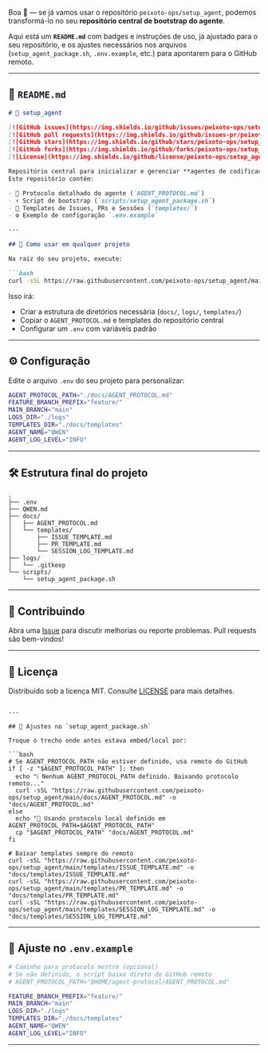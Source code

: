 Boa 🚀 — se já vamos usar o repositório `peixoto-ops/setup_agent`, podemos transformá-lo no seu **repositório central de bootstrap do agente**.

Aqui está um **`README.md`** com badges e instruções de uso, já ajustado para o seu repositório, e os ajustes necessários nos arquivos (`setup_agent_package.sh`, `.env.example`, etc.) para apontarem para o GitHub remoto.

---

## 📄 `README.md`

````markdown
# 🤖 setup_agent

[![GitHub issues](https://img.shields.io/github/issues/peixoto-ops/setup_agent)](https://github.com/peixoto-ops/setup_agent/issues)
[![GitHub pull requests](https://img.shields.io/github/issues-pr/peixoto-ops/setup_agent)](https://github.com/peixoto-ops/setup_agent/pulls)
[![GitHub stars](https://img.shields.io/github/stars/peixoto-ops/setup_agent)](https://github.com/peixoto-ops/setup_agent/stargazers)
[![GitHub forks](https://img.shields.io/github/forks/peixoto-ops/setup_agent)](https://github.com/peixoto-ops/setup_agent/network)
[![License](https://img.shields.io/github/license/peixoto-ops/setup_agent)](./LICENSE)

Repositório central para inicializar e gerenciar **agentes de codificação** em qualquer projeto.  
Este repositório contém:

- 📜 Protocolo detalhado do agente (`AGENT_PROTOCOL.md`)  
- ⚡ Script de bootstrap (`scripts/setup_agent_package.sh`)  
- 📝 Templates de Issues, PRs e Sessões (`templates/`)  
- ⚙️ Exemplo de configuração `.env.example`  

---

## 🚀 Como usar em qualquer projeto

Na raiz do seu projeto, execute:

```bash
curl -sSL https://raw.githubusercontent.com/peixoto-ops/setup_agent/main/scripts/setup_agent_package.sh | bash
````

Isso irá:

* Criar a estrutura de diretórios necessária (`docs/`, `logs/`, `templates/`)
* Copiar o `AGENT_PROTOCOL.md` e templates do repositório central
* Configurar um `.env` com variáveis padrão

---

## ⚙️ Configuração

Edite o arquivo `.env` do seu projeto para personalizar:

```bash
AGENT_PROTOCOL_PATH="./docs/AGENT_PROTOCOL.md"
FEATURE_BRANCH_PREFIX="feature/"
MAIN_BRANCH="main"
LOGS_DIR="./logs"
TEMPLATES_DIR="./docs/templates"
AGENT_NAME="QWEN"
AGENT_LOG_LEVEL="INFO"
```

---

## 🛠 Estrutura final do projeto

```
.
├── .env
├── QWEN.md
├── docs/
│   ├── AGENT_PROTOCOL.md
│   └── templates/
│       ├── ISSUE_TEMPLATE.md
│       ├── PR_TEMPLATE.md
│       └── SESSION_LOG_TEMPLATE.md
├── logs/
│   └── .gitkeep
└── scripts/
    └── setup_agent_package.sh
```

---

## 🤝 Contribuindo

Abra uma [Issue](https://github.com/peixoto-ops/setup_agent/issues) para discutir melhorias ou reporte problemas.
Pull requests são bem-vindos!

---

## 📄 Licença

Distribuído sob a licença MIT. Consulte [LICENSE](./LICENSE) para mais detalhes.

````

---

## 📜 Ajustes no `setup_agent_package.sh`

Troque o trecho onde antes estava embed/local por:

```bash
# Se AGENT_PROTOCOL_PATH não estiver definido, usa remoto do GitHub
if [ -z "$AGENT_PROTOCOL_PATH" ]; then
  echo "ℹ️ Nenhum AGENT_PROTOCOL_PATH definido. Baixando protocolo remoto..."
  curl -sSL "https://raw.githubusercontent.com/peixoto-ops/setup_agent/main/docs/AGENT_PROTOCOL.md" -o "docs/AGENT_PROTOCOL.md"
else
  echo "📂 Usando protocolo local definido em AGENT_PROTOCOL_PATH=$AGENT_PROTOCOL_PATH"
  cp "$AGENT_PROTOCOL_PATH" "docs/AGENT_PROTOCOL.md"
fi

# Baixar templates sempre do remoto
curl -sSL "https://raw.githubusercontent.com/peixoto-ops/setup_agent/main/templates/ISSUE_TEMPLATE.md" -o "docs/templates/ISSUE_TEMPLATE.md"
curl -sSL "https://raw.githubusercontent.com/peixoto-ops/setup_agent/main/templates/PR_TEMPLATE.md" -o "docs/templates/PR_TEMPLATE.md"
curl -sSL "https://raw.githubusercontent.com/peixoto-ops/setup_agent/main/templates/SESSION_LOG_TEMPLATE.md" -o "docs/templates/SESSION_LOG_TEMPLATE.md"
````

---

## 📜 Ajuste no `.env.example`

```bash
# Caminho para protocolo mestre (opcional)
# Se não definido, o script baixa direto do GitHub remoto
# AGENT_PROTOCOL_PATH="$HOME/agent-protocol/AGENT_PROTOCOL.md"

FEATURE_BRANCH_PREFIX="feature/"
MAIN_BRANCH="main"
LOGS_DIR="./logs"
TEMPLATES_DIR="./docs/templates"
AGENT_NAME="QWEN"
AGENT_LOG_LEVEL="INFO"
```

---


